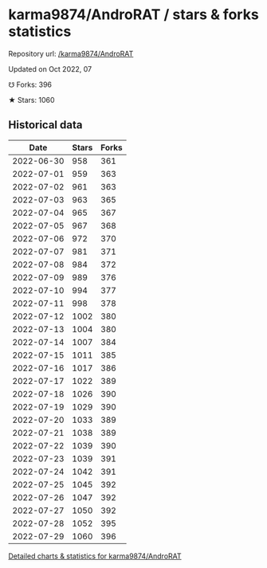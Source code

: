 # karma9874/AndroRAT / stars & forks statistics

Repository url: [/karma9874/AndroRAT](https://github.com/karma9874/AndroRAT)

Updated on Oct 2022, 07

☋ Forks: 396

★ Stars: 1060

## Historical data
| Date | Stars | Forks |
|------|-------|-------|
| 2022-06-30 | 958 | 361 | 
| 2022-07-01 | 959 | 363 | 
| 2022-07-02 | 961 | 363 | 
| 2022-07-03 | 963 | 365 | 
| 2022-07-04 | 965 | 367 | 
| 2022-07-05 | 967 | 368 | 
| 2022-07-06 | 972 | 370 | 
| 2022-07-07 | 981 | 371 | 
| 2022-07-08 | 984 | 372 | 
| 2022-07-09 | 989 | 376 | 
| 2022-07-10 | 994 | 377 | 
| 2022-07-11 | 998 | 378 | 
| 2022-07-12 | 1002 | 380 | 
| 2022-07-13 | 1004 | 380 | 
| 2022-07-14 | 1007 | 384 | 
| 2022-07-15 | 1011 | 385 | 
| 2022-07-16 | 1017 | 386 | 
| 2022-07-17 | 1022 | 389 | 
| 2022-07-18 | 1026 | 390 | 
| 2022-07-19 | 1029 | 390 | 
| 2022-07-20 | 1033 | 389 | 
| 2022-07-21 | 1038 | 389 | 
| 2022-07-22 | 1039 | 390 | 
| 2022-07-23 | 1039 | 391 | 
| 2022-07-24 | 1042 | 391 | 
| 2022-07-25 | 1045 | 392 | 
| 2022-07-26 | 1047 | 392 | 
| 2022-07-27 | 1050 | 392 | 
| 2022-07-28 | 1052 | 395 | 
| 2022-07-29 | 1060 | 396 | 


[Detailed charts & statistics for karma9874/AndroRAT](https://reviewgithub.com/rep/karma9874/AndroRAT)
